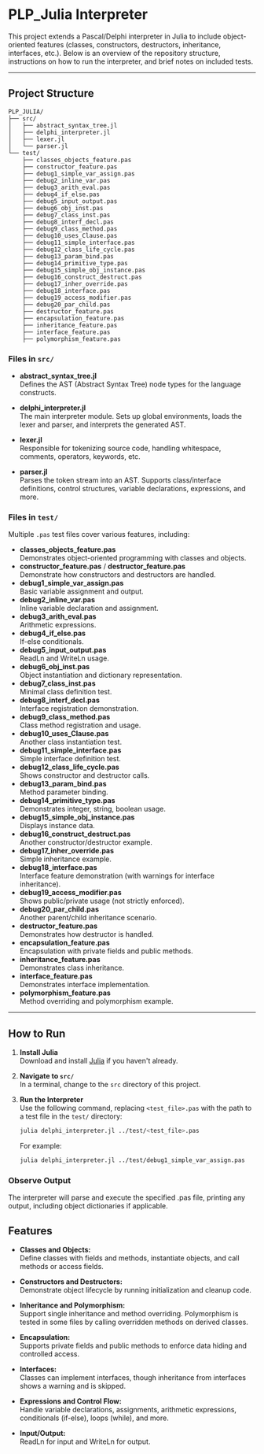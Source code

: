 # PLP_Julia Interpreter

This project extends a Pascal/Delphi interpreter in Julia to include object-oriented features (classes, constructors, destructors, inheritance, interfaces, etc.). Below is an overview of the repository structure, instructions on how to run the interpreter, and brief notes on included tests.

---

## Project Structure

    PLP_JULIA/
    ├── src/
    │   ├── abstract_syntax_tree.jl
    │   ├── delphi_interpreter.jl
    │   ├── lexer.jl
    │   └── parser.jl
    └── test/
        ├── classes_objects_feature.pas
        ├── constructor_feature.pas
        ├── debug1_simple_var_assign.pas
        ├── debug2_inline_var.pas
        ├── debug3_arith_eval.pas
        ├── debug4_if_else.pas
        ├── debug5_input_output.pas
        ├── debug6_obj_inst.pas
        ├── debug7_class_inst.pas
        ├── debug8_interf_decl.pas
        ├── debug9_class_method.pas
        ├── debug10_uses_Clause.pas
        ├── debug11_simple_interface.pas
        ├── debug12_class_life_cycle.pas
        ├── debug13_param_bind.pas
        ├── debug14_primitive_type.pas
        ├── debug15_simple_obj_instance.pas
        ├── debug16_construct_destruct.pas
        ├── debug17_inher_override.pas
        ├── debug18_interface.pas
        ├── debug19_access_modifier.pas
        ├── debug20_par_child.pas
        ├── destructor_feature.pas
        ├── encapsulation_feature.pas
        ├── inheritance_feature.pas
        ├── interface_feature.pas
        ├── polymorphism_feature.pas

### Files in `src/`

- **abstract_syntax_tree.jl**  
  Defines the AST (Abstract Syntax Tree) node types for the language constructs.

- **delphi_interpreter.jl**  
  The main interpreter module. Sets up global environments, loads the lexer and parser, and interprets the generated AST.

- **lexer.jl**  
  Responsible for tokenizing source code, handling whitespace, comments, operators, keywords, etc.

- **parser.jl**  
  Parses the token stream into an AST. Supports class/interface definitions, control structures, variable declarations, expressions, and more.

### Files in `test/`

Multiple `.pas` test files cover various features, including:
- **classes_objects_feature.pas**  
  Demonstrates object-oriented programming with classes and objects.
- **constructor_feature.pas** / **destructor_feature.pas**  
  Demonstrate how constructors and destructors are handled.
- **debug1_simple_var_assign.pas**  
  Basic variable assignment and output.
- **debug2_inline_var.pas**  
  Inline variable declaration and assignment.
- **debug3_arith_eval.pas**  
  Arithmetic expressions.
- **debug4_if_else.pas**  
  If-else conditionals.
- **debug5_input_output.pas**  
  ReadLn and WriteLn usage.
- **debug6_obj_inst.pas**  
  Object instantiation and dictionary representation.
- **debug7_class_inst.pas**  
  Minimal class definition test.
- **debug8_interf_decl.pas**  
  Interface registration demonstration.
- **debug9_class_method.pas**  
  Class method registration and usage.
- **debug10_uses_Clause.pas**  
  Another class instantiation test.
- **debug11_simple_interface.pas**  
  Simple interface definition test.
- **debug12_class_life_cycle.pas**  
  Shows constructor and destructor calls.
- **debug13_param_bind.pas**  
  Method parameter binding.
- **debug14_primitive_type.pas**  
  Demonstrates integer, string, boolean usage.
- **debug15_simple_obj_instance.pas**  
  Displays instance data.
- **debug16_construct_destruct.pas**  
  Another constructor/destructor example.
- **debug17_inher_override.pas**  
  Simple inheritance example.
- **debug18_interface.pas**  
  Interface feature demonstration (with warnings for interface inheritance).
- **debug19_access_modifier.pas**  
  Shows public/private usage (not strictly enforced).
- **debug20_par_child.pas**  
  Another parent/child inheritance scenario.
- **destructor_feature.pas**  
  Demonstrates how destructor is handled.
- **encapsulation_feature.pas**  
  Encapsulation with private fields and public methods.
- **inheritance_feature.pas**  
  Demonstrates class inheritance.
- **interface_feature.pas**  
  Demonstrates interface implementation.
- **polymorphism_feature.pas**  
  Method overriding and polymorphism example.

---

## How to Run

1. **Install Julia**  
   Download and install [Julia](https://julialang.org/downloads/) if you haven't already.

2. **Navigate to `src/`**  
   In a terminal, change to the `src` directory of this project.

3. **Run the Interpreter**  
   Use the following command, replacing `<test_file>.pas` with the path to a test file in the `test/` directory:
   ```bash
   julia delphi_interpreter.jl ../test/<test_file>.pas
   ```

    For example:
    ```bash
    julia delphi_interpreter.jl ../test/debug1_simple_var_assign.pas
    ```
### Observe Output
The interpreter will parse and execute the specified .pas file, printing any output, including object dictionaries if applicable.

## Features

- **Classes and Objects:**  
  Define classes with fields and methods, instantiate objects, and call methods or access fields.

- **Constructors and Destructors:**  
  Demonstrate object lifecycle by running initialization and cleanup code.

- **Inheritance and Polymorphism:**  
  Support single inheritance and method overriding. Polymorphism is tested in some files by calling overridden methods on derived classes.

- **Encapsulation:**  
  Supports private fields and public methods to enforce data hiding and controlled access.

- **Interfaces:**  
  Classes can implement interfaces, though inheritance from interfaces shows a warning and is skipped.

- **Expressions and Control Flow:**  
  Handle variable declarations, assignments, arithmetic expressions, conditionals (if-else), loops (while), and more.

- **Input/Output:**  
  ReadLn for input and WriteLn for output.

